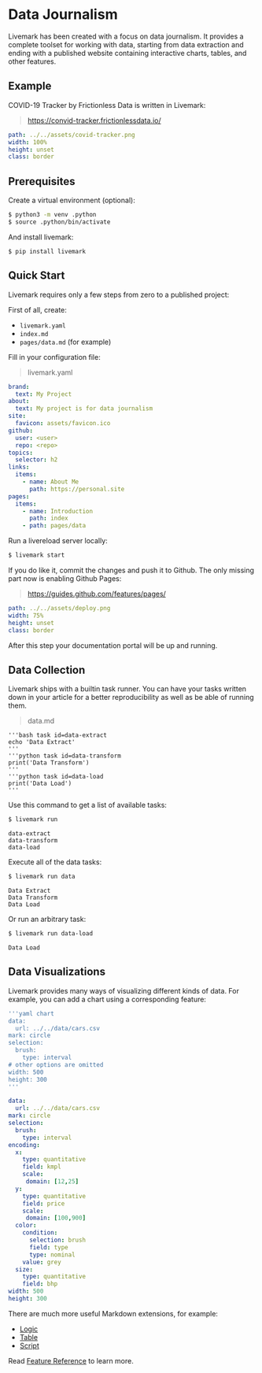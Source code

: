 # Data Journalism

Livemark has been created with a focus on data journalism. It provides a complete toolset for working with data, starting from data extraction and ending with a published website containing interactive charts, tables, and other features.

## Example

COVID-19 Tracker by Frictionless Data is written in Livemark:

> https://convid-tracker.frictionlessdata.io/

```yaml image
path: ../../assets/covid-tracker.png
width: 100%
height: unset
class: border
```

## Prerequisites

Create a virtual environment (optional):

```bash
$ python3 -m venv .python
$ source .python/bin/activate
```

And install livemark:

```
$ pip install livemark
```

## Quick Start

Livemark requires only a few steps from zero to a published project:

First of all, create:
- `livemark.yaml`
- `index.md`
- `pages/data.md` (for example)

Fill in your configuration file:

> livemark.yaml

```yaml
brand:
  text: My Project
about:
  text: My project is for data journalism
site:
  favicon: assets/favicon.ico
github:
  user: <user>
  repo: <repo>
topics:
  selector: h2
links:
  items:
    - name: About Me
      path: https://personal.site
pages:
  items:
    - name: Introduction
      path: index
    - path: pages/data
```

Run a livereload server locally:

```bash
$ livemark start
```

If you do like it, commit the changes and push it to Github. The only missing part now is enabling Github Pages:

> https://guides.github.com/features/pages/

```yaml image
path: ../../assets/deploy.png
width: 75%
height: unset
class: border
```

After this step your documentation portal will be up and running.

## Data Collection

Livemark ships with a builtin task runner. You can have your tasks written down in your article for a better reproducibility as well as be able of running them.

> data.md

```
'''bash task id=data-extract
echo 'Data Extract'
'''
'''python task id=data-transform
print('Data Transform')
'''
'''python task id=data-load
print('Data Load')
'''
```

Use this command to get a list of available tasks:

```bash
$ livemark run
```
```
data-extract
data-transform
data-load
```

Execute all of the data tasks:

```bash
$ livemark run data
```
```
Data Extract
Data Transform
Data Load
```

Or run an arbitrary task:

```bash
$ livemark run data-load
```
```
Data Load
```

## Data Visualizations

Livemark provides many ways of visualizing different kinds of data. For example, you can add a chart using a corresponding feature:

```yaml
'''yaml chart
data:
  url: ../../data/cars.csv
mark: circle
selection:
  brush:
    type: interval
# other options are omitted
width: 500
height: 300
'''
```

```yaml chart
data:
  url: ../../data/cars.csv
mark: circle
selection:
  brush:
    type: interval
encoding:
  x:
    type: quantitative
    field: kmpl
    scale:
     domain: [12,25]
  y:
    type: quantitative
    field: price
    scale:
     domain: [100,900]
  color:
    condition:
      selection: brush
      field: type
      type: nominal
    value: grey
  size:
    type: quantitative
    field: bhp
width: 500
height: 300
```

There are much more useful Markdown extensions, for example:
- [Logic](../feature-reference/snippets.html#logic)
- [Table](../feature-reference/snippets.html#table)
- [Script](../feature-reference/snippets.html#script)

Read [Feature Reference](../feature-reference/snippets.html) to learn more.
